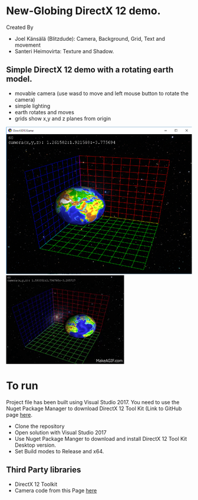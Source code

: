 # New-Globing DirectX 12 demo. 
Created By
- Joel Känsälä (Blitzdude): Camera, Background, Grid, Text and movement
- Santeri Heimovirta: Texture and Shadow.


## Simple DirectX 12 demo with a rotating earth model.
- movable camera (use wasd to move and left mouse button to rotate the camera)
- simple lighting
- earth rotates and moves
- grids show x,y and z planes from origin

![Globular picture](clip1.PNG)
![In action demo](demo.gif)

# To run
Project file has been built using Visual Studio 2017. You need to use the Nuget Package Manager to download
DirectX 12 Tool Kit (Link to GitHub page [here](https://github.com/Microsoft/DirectXTK12). 
- Clone the repository
- Open solution with Visual Studio 2017
- Use Nuget Package Manger to download and install DirectX 12 Tool Kit Desktop version.
- Set Build modes to Release and x64. 

## Third Party libraries
- DirectX 12 Toolkit 
- Camera code from this Page [here](https://github.com/d3dcoder/d3d12book)
